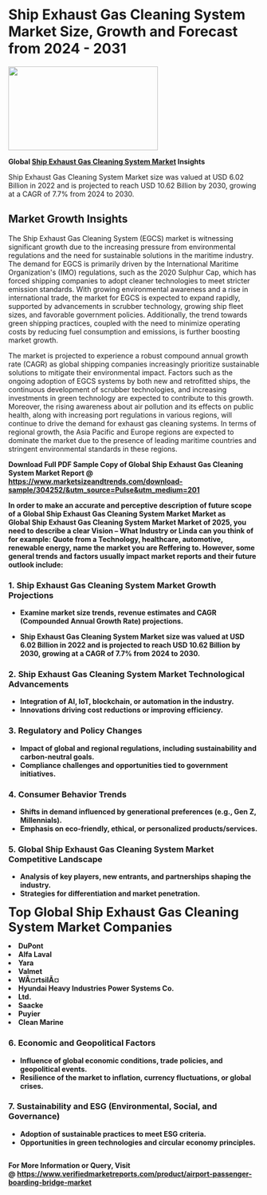 <H1>Ship Exhaust Gas Cleaning System Market Size, Growth and Forecast from 2024 - 2031</H1><img class="aligncenter size-medium wp-image-584254" src="https://thirdeyenews.in/wp-content/uploads/2024/09/Global-Market-Research-300x168.jpeg" alt="" width="300" height="168" /><p><strong>Global&nbsp;<a href="https://www.marketsizeandtrends.com/download-sample/304252/&amp;utm_source=Pulse&amp;utm_medium=201">Ship Exhaust Gas Cleaning System Market</a> Insights</strong></p><p>Ship Exhaust Gas Cleaning System Market size was valued at USD 6.02 Billion in 2022 and is projected to reach USD 10.62 Billion by 2030, growing at a CAGR of 7.7% from 2024 to 2030.</p><p><h2>Market Growth Insights</h2> <p>The Ship Exhaust Gas Cleaning System (EGCS) market is witnessing significant growth due to the increasing pressure from environmental regulations and the need for sustainable solutions in the maritime industry. The demand for EGCS is primarily driven by the International Maritime Organization's (IMO) regulations, such as the 2020 Sulphur Cap, which has forced shipping companies to adopt cleaner technologies to meet stricter emission standards. With growing environmental awareness and a rise in international trade, the market for EGCS is expected to expand rapidly, supported by advancements in scrubber technology, growing ship fleet sizes, and favorable government policies. Additionally, the trend towards green shipping practices, coupled with the need to minimize operating costs by reducing fuel consumption and emissions, is further boosting market growth.</p> <p><strong></strong></p> <p>The market is projected to experience a robust compound annual growth rate (CAGR) as global shipping companies increasingly prioritize sustainable solutions to mitigate their environmental impact. Factors such as the ongoing adoption of EGCS systems by both new and retrofitted ships, the continuous development of scrubber technologies, and increasing investments in green technology are expected to contribute to this growth. Moreover, the rising awareness about air pollution and its effects on public health, along with increasing port regulations in various regions, will continue to drive the demand for exhaust gas cleaning systems. In terms of regional growth, the Asia Pacific and Europe regions are expected to dominate the market due to the presence of leading maritime countries and stringent environmental standards in these regions.</p> <p><strong></p><p><span class=""><strong>Download Full PDF Sample Copy of Global Ship Exhaust Gas Cleaning System Market Report</strong> @ <a href="https://www.marketsizeandtrends.com/download-sample/304252/&amp;utm_source=Pulse&amp;utm_medium=201" target="_blank">https://www.marketsizeandtrends.com/download-sample/304252/&amp;utm_source=Pulse&amp;utm_medium=201</a></span></p><p>In order to make an accurate and perceptive description of future scope of a Global&nbsp;Ship Exhaust Gas Cleaning System Market Market as Global&nbsp;Ship Exhaust Gas Cleaning System Market Market of 2025, you need to describe a clear Vision &ndash; What Industry or Linda can you think of for example: Quote from a Technology, healthcare, automotive, renewable energy, name the market you are Reffering to. However, some general trends and factors usually impact market reports and their future outlook include:</p><h3>1.&nbsp;<strong>Ship Exhaust Gas Cleaning System Market Growth Projections</strong></h3><ul><li>Examine market size trends, revenue estimates and CAGR (Compounded Annual Growth Rate) projections.</li><li><p>Ship Exhaust Gas Cleaning System Market size was valued at USD 6.02 Billion in 2022 and is projected to reach USD 10.62 Billion by 2030, growing at a CAGR of 7.7% from 2024 to 2030.</p></li></ul><h3>2.&nbsp;<strong>Ship Exhaust Gas Cleaning System Market Technological Advancements</strong></h3><ul><li>Integration of AI, IoT, blockchain, or automation in the industry.</li><li>Innovations driving cost reductions or improving efficiency.</li></ul><h3>3.&nbsp;<strong>Regulatory and Policy Changes</strong></h3><ul><li>Impact of global and regional regulations, including sustainability and carbon-neutral goals.</li><li>Compliance challenges and opportunities tied to government initiatives.</li></ul><h3>4.&nbsp;<strong>Consumer Behavior Trends</strong></h3><ul><li>Shifts in demand influenced by generational preferences (e.g., Gen Z, Millennials).</li><li>Emphasis on eco-friendly, ethical, or personalized products/services.</li></ul><h3>5.&nbsp;<strong>Global Ship Exhaust Gas Cleaning System Market Competitive Landscape</strong></h3><ul><li>Analysis of key players, new entrants, and partnerships shaping the industry.</li><li>Strategies for differentiation and market penetration.</li></ul><p data-pm-slice="1 1 []"><span style="color: inherit; font-family: inherit; font-size: 25px;">Top Global Ship Exhaust Gas Cleaning System Market Companies</span></p><div class="" data-test-id=""><p><li>DuPont</li><li> Alfa Laval</li><li> Yara</li><li> Valmet</li><li> WÃ¤rtsilÃ¤</li><li> Hyundai Heavy Industries Power Systems Co.</li><li> Ltd.</li><li> Saacke</li><li> Puyier</li><li> Clean Marine</li></p></div><h3>6.&nbsp;<strong>Economic and Geopolitical Factors</strong></h3><ul><li>Influence of global economic conditions, trade policies, and geopolitical events.</li><li>Resilience of the market to inflation, currency fluctuations, or global crises.</li></ul><h3>7.&nbsp;<strong>Sustainability and ESG (Environmental, Social, and Governance)</strong></h3><ul><li>Adoption of sustainable practices to meet ESG criteria.</li><li>Opportunities in green technologies and circular economy principles.</li></ul><h2><strong style="font-size: 14px;">For More Information or Query, Visit @&nbsp;</strong><a style="background-color: #ffffff; font-size: 14px;" href="https://www.marketsizeandtrends.com/report/ship-exhaust-gas-cleaning-system-market/" target="_blank">https://www.verifiedmarketreports.com/product/airport-passenger-boarding-bridge-market</a></h2>
